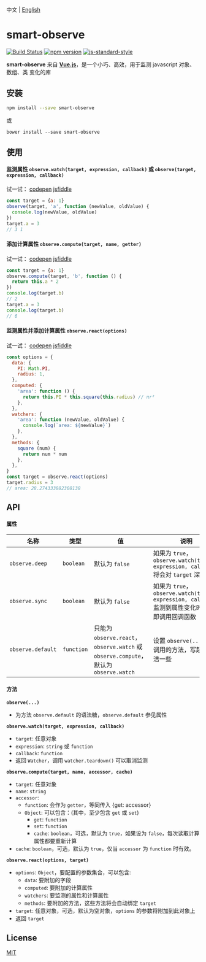  中文 | [English](https://github.com/cnlon/smart-observe/blob/master/README.en.md)

# smart-observe

[![Build Status](https://travis-ci.org/cnlon/smart-observe.svg?branch=master)](https://travis-ci.org/cnlon/smart-observe)
[![npm version](https://badge.fury.io/js/smart-observe.svg)](https://badge.fury.io/js/smart-observe)
[![js-standard-style](https://img.shields.io/badge/code%20style-standard-brightgreen.svg)](http://standardjs.com)

**smart-observe** 来自 [**Vue.js**](https://github.com/vuejs/vue)，是一个小巧、高效，用于监测 javascript 对象、数组、类 变化的库

## 安装

``` bash
npm install --save smart-observe
```

或

```
bower install --save smart-observe
```

## 使用

#### 监测属性 `observe.watch(target, expression, callback)` 或 `observe(target, expression, callback)`

试一试：
[codepen](http://codepen.io/lon/pen/rrqLLk?editors=0010#0)
[jsfiddle](https://jsfiddle.net/lon/x4n2yjLn/)

``` javascript
const target = {a: 1}
observe(target, 'a', function (newValue, oldValue) {
  console.log(newValue, oldValue)
})
target.a = 3
// 3 1
```

#### 添加计算属性 `observe.compute(target, name, getter)`

试一试：
[codepen](http://codepen.io/lon/pen/dpgXLN?editors=0010#0)
[jsfiddle](https://jsfiddle.net/lon/q402v3jd/)

``` javascript
const target = {a: 1}
observe.compute(target, 'b', function () {
  return this.a * 2
})
console.log(target.b)
// 2
target.a = 3
console.log(target.b)
// 6
```

#### 监测属性并添加计算属性 `observe.react(options)`

试一试：
[codepen](http://codepen.io/lon/pen/zKmKqA?editors=0010#0)
[jsfiddle](https://jsfiddle.net/lon/ufth8xpe/)

``` javascript
const options = {
  data: {
    PI: Math.PI,
    radius: 1,
  },
  computed: {
    'area': function () {
      return this.PI * this.square(this.radius) // πr²
    },
  },
  watchers: {
    'area': function (newValue, oldValue) {
      console.log(`area: ${newValue}`)
    },
  },
  methods: {
    square (num) {
      return num * num
    },
  },
}
const target = observe.react(options)
target.radius = 3
// area: 28.274333882308138
```

## API

#### 属性

| 名称 | 类型 | 值 | 说明 |
| --- | --- | --- | --- |
| `observe.deep` | `boolean` | 默认为 `false` | 如果为 `true`，`observe.watch(target, expression, callback)` 将会对 `target` 深度监测 |
| `observe.sync` | `boolean` | 默认为 `false` | 如果为 `true`，`observe.watch(target, expression, callback)` 监测到属性变化时，立即调用回调函数 |
| `observe.default` | `function` | 只能为 `observe.react`，`observe.watch` 或 `observe.compute`， 默认为 `observe.watch` | 设置 `observe(...)` 实际调用的方法，写起来简洁一些 |

#### 方法

**`observe(...)`**

- 为方法 `observe.default` 的语法糖，`observe.default` 参见属性

**`observe.watch(target, expression, callback)`**

- `target`: 任意对象
- `expression`: `string` 或 `function`
- `callback`: `function`
- 返回 `Watcher`，调用 `watcher.teardown()` 可以取消监测

**`observe.compute(target, name, accessor, cache)`**

- `target`: 任意对象
- `name`: `string`
- `accessor`:
  - `function`: 会作为 `getter`，等同传入 {get: accessor}
  - `Object`: 可以包含：(其中，至少包含 `get` 或 `set`)
    - `get`: `function`
    - `set`: `function`
    - `cache`: `boolean`，可选，默认为 `true`，如果设为 `false`，每次读取计算属性都要重新计算
- `cache`: `boolean`，可选，默认为 `true`，仅当 `accessor` 为 `function` 时有效。

**`observe.react(options, target)`**

- `options`: `Object`，要配置的参数集合，可以包含:
  - `data`: 要附加的字段
  - `computed`: 要附加的计算属性
  - `watchers`: 要监测的属性和计算属性
  - `methods`: 要附加的方法，这些方法将会自动绑定 `target`
- `target`: 任意对象，可选，默认为空对象，`options` 的参数将附加到此对象上
- 返回 `target`

## License

[MIT](https://github.com/cnlon/smart-observe/blob/master/LICENSE)
